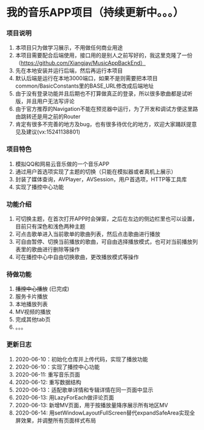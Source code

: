 # 我的音乐APP项目（持续更新中。。。）

### 项目说明
1. 本项目只为做学习展示，不用做任何商业用途
2. 本项目需要配合后端使用，接口用的是别人之前写好的，我这里克隆了一份（https://github.com/Xiangjay/MusicAppBackEnd）
3. 先在本地安装并运行后端，然后再运行本项目
4. 默认后端是运行在本地3000端口，如果不是则需要把本项目common/BasicConstants里的BASE_URL修改成后端地址
5. 由于没有登录功能并且后期也不打算做真正的登录，所以很多歌曲都是试听版，并且用户无法写评论
6. 由于官方推荐的Navigation不能在预览器中运行，为了开发和调试方便这里路由跳转还是用之前的Router
7. 肯定有很多不完善的地方及bug，也有很多待优化的地方，欢迎大家踊跃提意见及建议(vx:15241138801)

### 项目特色
1. 模拟QQ和网易云音乐做的一个音乐APP
2. 通过用户首选项实现了主题的切换（只能在模拟器或者真机上展示）
3. 封装了媒体查询，AVPlayer，AVSession，用户首选项，HTTP等工具库
4. 实现了播控中心功能

### 功能介绍
1. 可切换主题，在首次打开APP时会弹窗，之后在左边的侧边栏里也可以设置，目前只有深色和浅色两种主题
2. 可点击歌单进入当前歌单的歌曲列表，然后点击歌曲进行播放
3. 可自由暂停、切换当前播放的歌曲，可自由选择播放模式，也可对当前播放列表里的歌曲进行删除等操作
4. 可在播控中心中自由切换歌曲，更改播放模式等操作

### 待做功能
1. ~~播控中心播放~~ (已完成)
2. 服务卡片播放
3. 本地播放列表
4. MV视频的播放
5. 完成其他tab页
6. 。。。

### 更新日志
1. 2020-06-10：初始化仓库并上传代码，实现了播放功能
2. 2020-06-10：实现了播控中心功能
3. 2020-06-11: 重写音乐页面
4. 2020-06-12: 重写数据结构
5. 2020-06-13：适配歌单详情和专辑详情在同一页面中显示
6. 2020-06-13: 用LazyForEach做评论页面
7. 2020-06-13: 新增MV页面，用于按播放量降序展示所有地区MV
8. 2020-06-14: 用setWindowLayoutFullScreen替代expandSafeArea实现全屏效果，并调整所有页面样式布局
